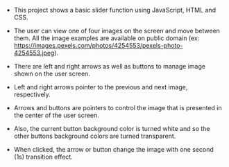 - This project shows a basic slider function using JavaScript, HTML and CSS.

- The user can view one of four images on the screen and move between them. All the image examples are available on public domain (ex: https://images.pexels.com/photos/4254553/pexels-photo-4254553.jpeg).

- There are left and right arrows as well as buttons to manage image shown on the user screen.

- Left and right arrows pointer to the previous and next image, respectively.

- Arrows and buttons are pointers to control the image that is presented in the center of the user screen.

- Also, the current button background color is turned white and so the other buttons background colors are turned transparent.

- When clicked, the arrow or button change the image with one second (1s) transition effect.
